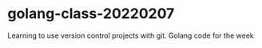 # golang-class-20220207
Learning to use version control projects with git.
Golang code for the week
